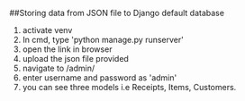 ##Storing data from JSON file to Django default database

1. activate venv
2. In cmd, type 'python manage.py runserver'
3. open the link in browser
4. upload the json file provided
5. navigate to <ip>/admin/
6. enter username and password as 'admin'
7. you can see three models i.e Receipts, Items, Customers.